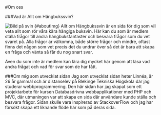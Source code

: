 #Om oss

###Vad är Allt om Hängbukssvin?

![Bild på svin](img/pig_about.jpg) {#aboutImg}
Allt om Hängbukssvin är en sida för dig som vill veta allt som rör våra kära
hängiga buksvin. Här kan du som är medlem ställa frågor till andra hängbuksfantaster
och besvara frågor som du vet svaret på. Alla frågor är
välkomna, både större frågor och mindre, oftast finns det någon som vet precis det du undrar över
så det är bara att skapa en fråga och vänta så får du nog snart svar.

Även du som inte är medlem kan lära dig
mycket här genom att läsa vad andra frågat och vad för svar som de har fått.

###Om mig som utvecklat sidan
Jag som utvecklat sidan heter Linnéa, är 26 år gammal och är distanselev på Blekinge
Tekniska Högskola där jag studerar webbprogrammering. Den här sidan har jag skapat som
ett projektarbete för kursen Databasdrivna webbapplikationer med PHP och MVC, där
utmaningen var att skapa en sida där användare kunde ställa och besvara frågor. Sidan skulle
vara inspirerad av StackoverFlow och jag har försökt skapa ett liknande flöde här som på deras sida.
